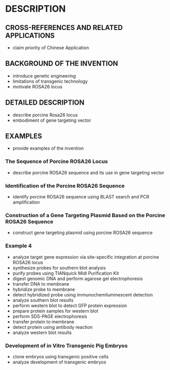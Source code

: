 # DESCRIPTION

## CROSS-REFERENCES AND RELATED APPLICATIONS

- claim priority of Chinese Application

## BACKGROUND OF THE INVENTION

- introduce genetic engineering
- limitations of transgenic technology
- motivate ROSA26 locus

## DETAILED DESCRIPTION

- describe porcine Rosa26 locus
- embodiment of gene targeting vector

## EXAMPLES

- provide examples of the invention

### The Sequence of Porcine ROSA26 Locus

- describe porcine ROSA26 sequence and its use in gene targeting vector

### Identification of the Porcine ROSA26 Sequence

- identify porcine ROSA26 sequence using BLAST search and PCR amplification

### Construction of a Gene Targeting Plasmid Based on the Porcine ROSA26 Sequence

- construct gene targeting plasmid using porcine ROSA26 sequence

### Example 4

- analyze target gene expression via site-specific integration at porcine ROSA26 locus
- synthesize probes for southern blot analysis
- purify probes using TIANquick Midi Purification Kit
- digest genomic DNA and perform agarose gel electrophoresis
- transfer DNA to membrane
- hybridize probe to membrane
- detect hybridized probe using immunochemiluminescent detection
- analyze southern blot results
- perform western blot to detect GFP protein expression
- prepare protein samples for western blot
- perform SDS-PAGE electrophoresis
- transfer protein to membrane
- detect protein using antibody reaction
- analyze western blot results

### Development of in Vitro Transgenic Pig Embryos

- clone embryos using transgenic positive cells
- analyze development of transgenic embryos

